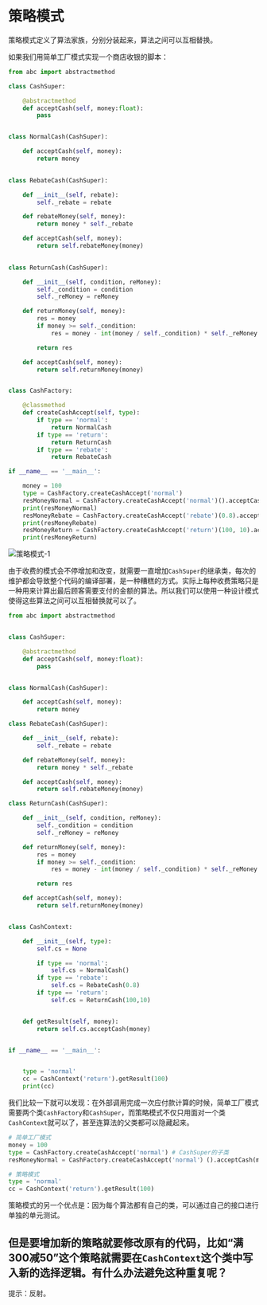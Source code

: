 # 策略模式

策略模式定义了算法家族，分别分装起来，算法之间可以互相替换。

如果我们用简单工厂模式实现一个商店收银的脚本：

```python
from abc import abstractmethod

class CashSuper:

    @abstractmethod
    def acceptCash(self, money:float):
        pass


class NormalCash(CashSuper):

    def acceptCash(self, money):
        return money

    
class RebateCash(CashSuper):

    def __init__(self, rebate):
        self._rebate = rebate

    def rebateMoney(self, money):
        return money * self._rebate

    def acceptCash(self, money):
        return self.rebateMoney(money)

    
class ReturnCash(CashSuper):

    def __init__(self, condition, reMoney):
        self._condition = condition
        self._reMoney = reMoney

    def returnMoney(self, money):
        res = money
        if money >= self._condition:
            res = money - int(money / self._condition) * self._reMoney

        return res

    def acceptCash(self, money):
        return self.returnMoney(money)


class CashFactory:

    @classmethod
    def createCashAccept(self, type):
        if type == 'normal':
            return NormalCash
        if type == 'return':
            return ReturnCash
        if type == 'rebate':
            return RebateCash

if __name__ == '__main__':

    money = 100
    type = CashFactory.createCashAccept('normal')
    resMoneyNormal = CashFactory.createCashAccept('normal')().acceptCash(money)
    print(resMoneyNormal)
    resMoneyRebate = CashFactory.createCashAccept('rebate')(0.8).acceptCash(money)
    print(resMoneyRebate)
    resMoneyReturn = CashFactory.createCashAccept('return')(100, 10).acceptCash(money)
    print(resMoneyReturn)

```

![策略模式-1](C:\Users\huiti\Desktop\设计模式\策略模式-1.jpg)

由于收费的模式会不停增加和改变，就需要一直增加`CashSuper`的继承类，每次的维护都会导致整个代码的编译部署，是一种糟糕的方式。实际上每种收费策略只是一种用来计算出最后顾客需要支付的金额的算法。所以我们可以使用一种设计模式使得这些算法之间可以互相替换就可以了。

```python
from abc import abstractmethod


class CashSuper:

    @abstractmethod
    def acceptCash(self, money:float):
        pass


class NormalCash(CashSuper):

    def acceptCash(self, money):
        return money

class RebateCash(CashSuper):

    def __init__(self, rebate):
        self._rebate = rebate

    def rebateMoney(self, money):
        return money * self._rebate

    def acceptCash(self, money):
        return self.rebateMoney(money)

class ReturnCash(CashSuper):

    def __init__(self, condition, reMoney):
        self._condition = condition
        self._reMoney = reMoney

    def returnMoney(self, money):
        res = money
        if money >= self._condition:
            res = money - int(money / self._condition) * self._reMoney

        return res

    def acceptCash(self, money):
        return self.returnMoney(money)


class CashContext:

    def __init__(self, type):
        self.cs = None

        if type == 'normal':
            self.cs = NormalCash()
        if type == 'rebate':
            self.cs = RebateCash(0.8)
        if type == 'return':
            self.cs = ReturnCash(100,10)


    def getResult(self, money):
        return self.cs.acceptCash(money)


if __name__ == '__main__':


    type = 'normal'
    cc = CashContext('return').getResult(100)
    print(cc)
```

我们比较一下就可以发现：在外部调用完成一次应付款计算的时候，简单工厂模式需要两个类`CashFactory`和`CashSuper`，而策略模式不仅只用面对一个类`CashContext`就可以了，甚至连算法的父类都可以隐藏起来。

```python
# 简单工厂模式
money = 100
type = CashFactory.createCashAccept('normal') # CashSuper的子类
resMoneyNormal = CashFactory.createCashAccept('normal'）().acceptCash(money)

# 策略模式
type = 'normal'
cc = CashContext('return').getResult(100)
```

策略模式的另一个优点是：因为每个算法都有自己的类，可以通过自己的接口进行单独的单元测试。

## 但是要增加新的策略就要修改原有的代码，比如“满300减50”这个策略就需要在`CashContext`这个类中写入新的选择逻辑。有什么办法避免这种重复呢？

提示：反射。

